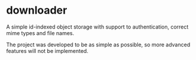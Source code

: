 # downloader

A simple id-indexed object storage with support to authentication, correct mime types and file names.

The project was developed to be as simple as possible, so more advanced features will not be implemented.
